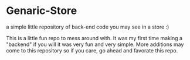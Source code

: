 # Genaric-Store
a simple little repository of back-end code you may see in a store :)


This is a little fun repo to mess around with. It was my first time making a "backend" if you will it was very fun and very simple. More additions may come to this repository so if you care, go ahead and favorate this repo.
